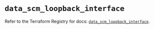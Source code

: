 # `data_scm_loopback_interface`

Refer to the Terraform Registry for docs: [`data_scm_loopback_interface`](https://registry.terraform.io/providers/paloaltonetworks/scm/1.0.2/docs/data-sources/loopback_interface).
